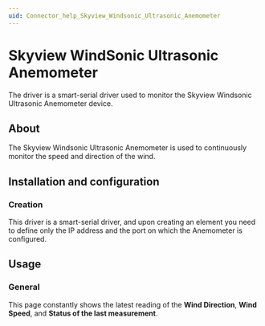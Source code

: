 ```yaml
---
uid: Connector_help_Skyview_Windsonic_Ultrasonic_Anemometer
---
```


# Skyview WindSonic Ultrasonic Anemometer

The driver is a smart-serial driver used to monitor the Skyview Windsonic Ultrasonic Anemometer device.

## About

The Skyview Windsonic Ultrasonic Anemometer is used to continuously monitor the speed and direction of the wind.

## Installation and configuration

### Creation

This driver is a smart-serial driver, and upon creating an element you need to define only the IP address and the port on which the Anemometer is configured.

## Usage

### General

This page constantly shows the latest reading of the **Wind Direction**, **Wind Speed**, and **Status of the last measurement**.
